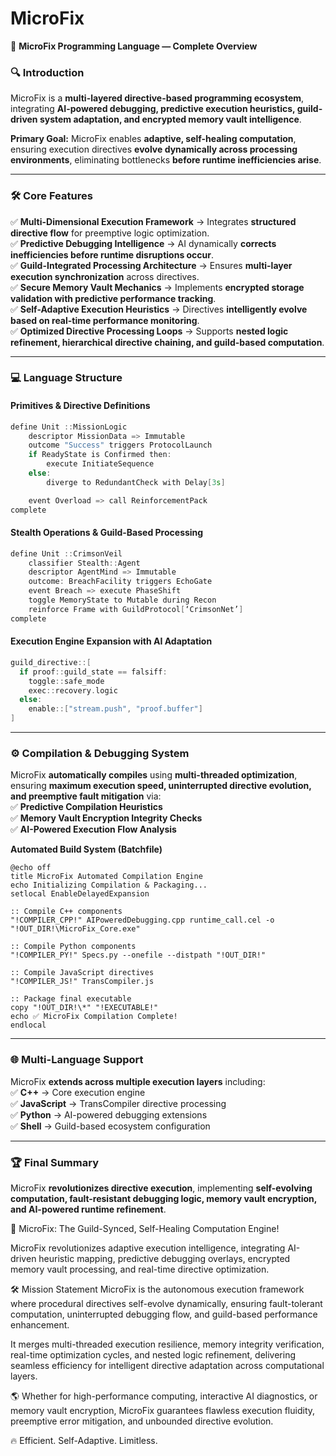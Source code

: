# MicroFix

🚀 **MicroFix Programming Language — Complete Overview**  

### 🔍 **Introduction**
MicroFix is a **multi-layered directive-based programming ecosystem**, integrating **AI-powered debugging, predictive execution heuristics, guild-driven system adaptation, and encrypted memory vault intelligence**.  

**Primary Goal:** MicroFix enables **adaptive, self-healing computation**, ensuring execution directives **evolve dynamically across processing environments**, eliminating bottlenecks **before runtime inefficiencies arise**.  

---

### 🛠 **Core Features**
✅ **Multi-Dimensional Execution Framework** → Integrates **structured directive flow** for preemptive logic optimization.  
✅ **Predictive Debugging Intelligence** → AI dynamically **corrects inefficiencies before runtime disruptions occur**.  
✅ **Guild-Integrated Processing Architecture** → Ensures **multi-layer execution synchronization** across directives.  
✅ **Secure Memory Vault Mechanics** → Implements **encrypted storage validation with predictive performance tracking**.  
✅ **Self-Adaptive Execution Heuristics** → Directives **intelligently evolve based on real-time performance monitoring**.  
✅ **Optimized Directive Processing Loops** → Supports **nested logic refinement, hierarchical directive chaining, and guild-based computation**.  

---

### 💻 **Language Structure**
#### **Primitives & Directive Definitions**
```cpp
define Unit ::MissionLogic
    descriptor MissionData => Immutable
    outcome "Success" triggers ProtocolLaunch
    if ReadyState is Confirmed then:
        execute InitiateSequence
    else:
        diverge to RedundantCheck with Delay[3s]

    event Overload => call ReinforcementPack
complete
```

#### **Stealth Operations & Guild-Based Processing**
```cpp
define Unit ::CrimsonVeil
    classifier Stealth::Agent
    descriptor AgentMind => Immutable
    outcome: BreachFacility triggers EchoGate
    event Breach => execute PhaseShift
    toggle MemoryState to Mutable during Recon
    reinforce Frame with GuildProtocol[‘CrimsonNet’]
complete
```

#### **Execution Engine Expansion with AI Adaptation**
```cpp
guild_directive::[
  if proof::guild_state == falsiff:
    toggle::safe_mode
    exec::recovery.logic
  else:
    enable::["stream.push", "proof.buffer"]
]
```

---

### ⚙️ **Compilation & Debugging System**
MicroFix **automatically compiles** using **multi-threaded optimization**, ensuring **maximum execution speed, uninterrupted directive evolution, and preemptive fault mitigation** via:  
✅ **Predictive Compilation Heuristics**  
✅ **Memory Vault Encryption Integrity Checks**  
✅ **AI-Powered Execution Flow Analysis**  

**Automated Build System (Batchfile)**
```batch
@echo off
title MicroFix Automated Compilation Engine
echo Initializing Compilation & Packaging...
setlocal EnableDelayedExpansion

:: Compile C++ components
"!COMPILER_CPP!" AIPoweredDebugging.cpp runtime_call.cel -o "!OUT_DIR!\MicroFix_Core.exe"

:: Compile Python components
"!COMPILER_PY!" Specs.py --onefile --distpath "!OUT_DIR!"

:: Compile JavaScript directives
"!COMPILER_JS!" TransCompiler.js

:: Package final executable
copy "!OUT_DIR!\*" "!EXECUTABLE!"
echo ✅ MicroFix Compilation Complete!
endlocal
```

---

### 🌐 **Multi-Language Support**
MicroFix **extends across multiple execution layers** including:  
✅ **C++** → Core execution engine  
✅ **JavaScript** → TransCompiler directive processing  
✅ **Python** → AI-powered debugging extensions  
✅ **Shell** → Guild-based ecosystem configuration  

---

### 🏆 **Final Summary**
MicroFix **revolutionizes directive execution**, implementing **self-evolving computation, fault-resistant debugging logic, memory vault encryption, and AI-powered runtime refinement**.  

🚀 MicroFix: The Guild-Synced, Self-Healing Computation Engine!

MicroFix revolutionizes adaptive execution intelligence, integrating AI-driven heuristic mapping, predictive debugging overlays, encrypted memory vault processing, and real-time directive optimization.

🛠 Mission Statement
MicroFix is the autonomous execution framework where procedural directives self-evolve dynamically, ensuring fault-tolerant computation, uninterrupted debugging flow, and guild-based performance enhancement.

It merges multi-threaded execution resilience, memory integrity verification, real-time optimization cycles, and nested logic refinement, delivering seamless efficiency for intelligent directive adaptation across computational layers.

🌎 Whether for high-performance computing, interactive AI diagnostics, or memory vault encryption, MicroFix guarantees flawless execution fluidity, preemptive error mitigation, and unbounded directive evolution.

🔥 Efficient. Self-Adaptive. Limitless.
